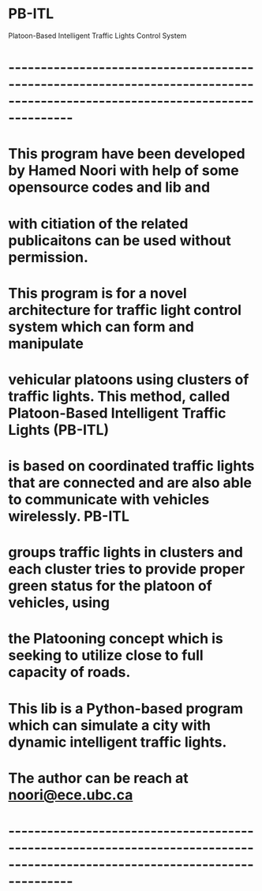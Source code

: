 # PB-ITL
Platoon-Based Intelligent Traffic Lights Control System
# 
#
#
# ----------------------------------------------------------------------------------------------------------------------------
#
# This program have been developed by Hamed Noori with help of some opensource codes and lib and 
# with citiation of the related publicaitons can be used without permission.
# This program is for a novel architecture for traffic light control system which can form and manipulate 
# vehicular platoons using clusters of traffic lights. This method, called Platoon-Based Intelligent Traffic Lights (PB-ITL) 
# is based on coordinated traffic lights that are connected and are also able to communicate with vehicles wirelessly. PB-ITL 
# groups traffic lights in clusters and each cluster tries to provide proper green status for the platoon of vehicles, using 
# the Platooning concept which is seeking to utilize close to full capacity of roads. 
# This lib is a Python-based program which can simulate a city with dynamic intelligent traffic lights. 
# The author can be reach at noori@ece.ubc.ca
#
# ----------------------------------------------------------------------------------------------------------------------------
#
#




